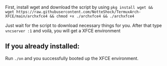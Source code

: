 First, install wget and download the script by using `pkg install wget && wget https://raw.githubusercontent.com/NotteShock/TermuxArch-XFCE/main/archxfce4 && chmod +x ./archxfce4 && ./archxfce4`

Just wait for the script to download necessary things for you.
After that type `vncserver :1` and voilà, you will get a XFCE environment

## If you already installed:
Run `./on` and you successfully booted up the XFCE environment.
